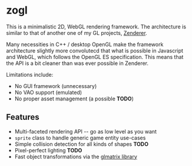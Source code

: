 # zogl

This is a minimalistic 2D, WebGL rendering framework. The architecture is
similar to that of another one of my GL projects, [Zenderer](https://github.com/Shaptic/Zenderer).

Many necessities in C++ / desktop OpenGL make the framework architecture
slightly more convolutecd that what is possible in Javascript and WebGL, which
follows the OpenGL ES specification. This means that the API is a bit cleaner
than was ever possible in Zenderer.

Limitations include:

- No GUI framework           (unnecessary)
- No VAO support             (emulated)
- No proper asset management (a possible **TODO**)

## Features

- Multi-faceted rendering API -- go as low level as you want
- `sprite` class to handle generic game entity use-cases
- Simple collision detection for all kinds of shapes            **TODO**
- Pixel-perfect lighting                                        **TODO**
- Fast object transformations via the [glmatrix library](https://code.google.com/p/glmatrix/wiki/Usage)
